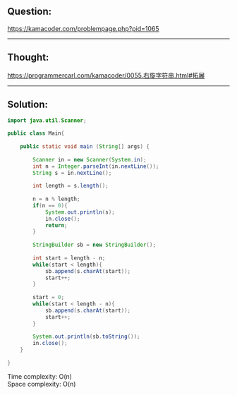 ## Question:

https://kamacoder.com/problempage.php?pid=1065

---
## Thought:

https://programmercarl.com/kamacoder/0055.右旋字符串.html#拓展

---
## Solution:
```Java
import java.util.Scanner;

public class Main{
    
    public static void main (String[] args) {
        
        Scanner in = new Scanner(System.in);
        int n = Integer.parseInt(in.nextLine());
        String s = in.nextLine();
        
        int length = s.length();
        
        n = n % length;
        if(n == 0){
            System.out.println(s);
            in.close();
            return;
        }
        
        StringBuilder sb = new StringBuilder();
        
        int start = length - n;
        while(start < length){
            sb.append(s.charAt(start));
            start++;
        }
        
        start = 0;
        while(start < length - n){
            sb.append(s.charAt(start));
            start++;            
        }
        
        System.out.println(sb.toString());
        in.close();
    }
    
}
```
Time complexity: O(n)  
Space complexity: O(n)
